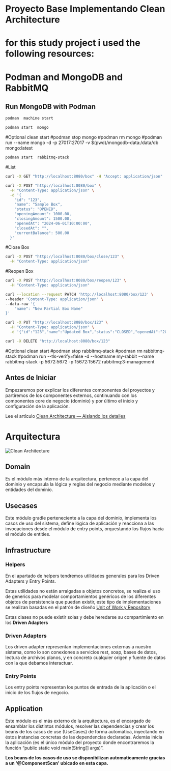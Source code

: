 # Proyecto Base Implementando Clean Architecture

# for this study project i used the following resources:

# Podman and MongoDB and RabbitMQ
## Run MongoDB with Podman

```sh
podman  machine start
```

```sh
podman start  mongo
```
#Optional clean start
#podman stop  mongo
#podman rm  mongo
#podman run --name mongo -d -p 27017:27017 -v $(pwd)/mongodb-data:/data/db mongo:latest

```sh
podman start  rabbitmq-stack
```

#List
```sh
curl -X GET "http://localhost:8080/box" -H "Accept: application/json"
```

```sh
curl -X POST "http://localhost:8080/box" \
  -H "Content-Type: application/json" \
  -d '{
    "id": "123",
    "name": "Sample Box",
    "status": "OPENED",
    "openingAmount": 1000.00,
    "closingAmount": 1500.00,
    "openedAt": "2024-06-01T10:00:00",
    "closedAt": "",
    "currentBalance": 500.00
  }'
```
#Close Box
```sh
curl -X POST "http://localhost:8080/box/close/123" \
  -H "Content-Type: application/json"
```

#Reopen Box
```sh
curl -X POST "http://localhost:8080/box/reopen/123" \
  -H "Content-Type: application/json"
```

```sh
curl --location --request PATCH 'http://localhost:8080/box/123' \
--header 'Content-Type: application/json' \
--data-raw '{
    "name": "New Partial Box Name"
}'
```

```sh
curl -X PUT "http://localhost:8080/box/123" \
  -H "Content-Type: application/json" \
  -d '{"id":"123","name":"Updated Box","status":"CLOSED","openedAt":"2024-06-01T10:00:00Z","closedAt":"2024-06-02T18:00:00Z","closingAmount":1500,"currentBalance":0}'
```

```sh
curl -X DELETE "http://localhost:8080/box/123"
```

#Optional clean start
#podman stop  rabbitmq-stack
#podman rm  rabbitmq-stack
#podman run --tls-verify=false -d --hostname my-rabbit --name rabbitmq-stack -p 5672:5672 -p 15672:15672 rabbitmq:3-management


## Antes de Iniciar

Empezaremos por explicar los diferentes componentes del proyectos y partiremos de los componentes externos, continuando con los componentes core de negocio (dominio) y por último el inicio y configuración de la aplicación.

Lee el artículo [Clean Architecture — Aislando los detalles](https://medium.com/bancolombia-tech/clean-architecture-aislando-los-detalles-4f9530f35d7a)

# Arquitectura

![Clean Architecture](https://miro.medium.com/max/1400/1*ZdlHz8B0-qu9Y-QO3AXR_w.png)

## Domain

Es el módulo más interno de la arquitectura, pertenece a la capa del dominio y encapsula la lógica y reglas del negocio mediante modelos y entidades del dominio.

## Usecases

Este módulo gradle perteneciente a la capa del dominio, implementa los casos de uso del sistema, define lógica de aplicación y reacciona a las invocaciones desde el módulo de entry points, orquestando los flujos hacia el módulo de entities.

## Infrastructure

### Helpers

En el apartado de helpers tendremos utilidades generales para los Driven Adapters y Entry Points.

Estas utilidades no están arraigadas a objetos concretos, se realiza el uso de generics para modelar comportamientos
genéricos de los diferentes objetos de persistencia que puedan existir, este tipo de implementaciones se realizan
basadas en el patrón de diseño [Unit of Work y Repository](https://medium.com/@krzychukosobudzki/repository-design-pattern-bc490b256006)

Estas clases no puede existir solas y debe heredarse su compartimiento en los **Driven Adapters**

### Driven Adapters

Los driven adapter representan implementaciones externas a nuestro sistema, como lo son conexiones a servicios rest,
soap, bases de datos, lectura de archivos planos, y en concreto cualquier origen y fuente de datos con la que debamos
interactuar.

### Entry Points

Los entry points representan los puntos de entrada de la aplicación o el inicio de los flujos de negocio.

## Application

Este módulo es el más externo de la arquitectura, es el encargado de ensamblar los distintos módulos, resolver las dependencias y crear los beans de los casos de use (UseCases) de forma automática, inyectando en éstos instancias concretas de las dependencias declaradas. Además inicia la aplicación (es el único módulo del proyecto donde encontraremos la función “public static void main(String[] args)”.

**Los beans de los casos de uso se disponibilizan automaticamente gracias a un '@ComponentScan' ubicado en esta capa.**

